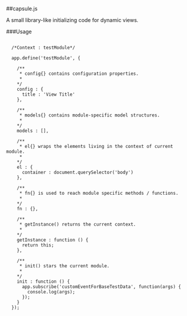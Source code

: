##capsule.js

A small library-like initializing code for dynamic views.

###Usage

<pre lang="javascript">
<code>
  /*Context : testModule*/

  app.define('testModule', {

    /**
     * config{} contains configuration properties.
     *
    */
    config : {
      title : 'View Title'
    },

    /**
     * models{} contains module-specific model structures.
     *
    */
    models : [],

    /**
     * el{} wraps the elements living in the context of current module.
     *
    */
    el : {
      container : document.querySelector('body')
    },

    /**
     * fn{} is used to reach module specific methods / functions.
     *
    */
    fn : {},

    /**
     * getInstance() returns the current context.
     *
    */
    getInstance : function () {
      return this;
    },
    
    /**
     * init() stars the current module.
     *
    */
    init : function () {
      app.subscribe('customEventForBaseTestData', function(args) {
        console.log(args);
      });
    }
  });
</code>
</pre>
